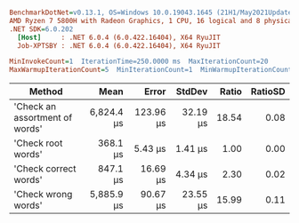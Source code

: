 ``` ini

BenchmarkDotNet=v0.13.1, OS=Windows 10.0.19043.1645 (21H1/May2021Update)
AMD Ryzen 7 5800H with Radeon Graphics, 1 CPU, 16 logical and 8 physical cores
.NET SDK=6.0.202
  [Host]     : .NET 6.0.4 (6.0.422.16404), X64 RyuJIT
  Job-XPTSBY : .NET 6.0.4 (6.0.422.16404), X64 RyuJIT

MinInvokeCount=1  IterationTime=250.0000 ms  MaxIterationCount=20  
MaxWarmupIterationCount=5  MinIterationCount=1  MinWarmupIterationCount=1  

```
|                         Method |       Mean |     Error |   StdDev | Ratio | RatioSD |
|------------------------------- |-----------:|----------:|---------:|------:|--------:|
| &#39;Check an assortment of words&#39; | 6,824.4 μs | 123.96 μs | 32.19 μs | 18.54 |    0.08 |
|             &#39;Check root words&#39; |   368.1 μs |   5.43 μs |  1.41 μs |  1.00 |    0.00 |
|          &#39;Check correct words&#39; |   847.1 μs |  16.69 μs |  4.34 μs |  2.30 |    0.02 |
|            &#39;Check wrong words&#39; | 5,885.9 μs |  90.67 μs | 23.55 μs | 15.99 |    0.11 |
